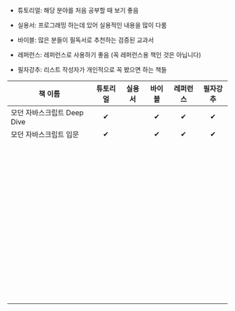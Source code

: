 - 튜토리얼: 해당 분야를 처음 공부할 때 보기 좋음

- 실용서: 프로그래밍 하는데 있어 실용적인 내용을 많이 다룸

- 바이블: 많은 분들이 필독서로 추천하는 검증된 교과서

- 레퍼런스: 레퍼런스로 사용하기 좋음 (꼭 레퍼런스용 책인 것은 아닙니다)

- 필자강추: 리스트 작성자가 개인적으로 꼭 봤으면 하는 책들


| 책 이름                     | 튜토리얼 | 실용서 | 바이블 | 레퍼런스 | 필자강추 |
| --------------------------- | :------: | :----: | :----: | :------: | :------: |
| 모던 자바스크립트 Deep Dive |    ✔     |        |   ✔    |    ✔     |    ✔     |
| 모던 자바스크립트 입문      |    ✔     |        |   ✔    |    ✔     |    ✔     |
|                             |          |        |        |          |          |
|                             |          |        |        |          |          |
|                             |          |        |        |          |          |
|                             |          |        |        |          |          |
|                             |          |        |        |          |          |
|                             |          |        |        |          |          |
|                             |          |        |        |          |          |
|                             |          |        |        |          |          |
|                             |          |        |        |          |          |
|                             |          |        |        |          |          |
|                             |          |        |        |          |          |
|                             |          |        |        |          |          |
|                             |          |        |        |          |          |
|                             |          |        |        |          |          |
|                             |          |        |        |          |          |
|                             |          |        |        |          |          |
|                             |          |        |        |          |          |
|                             |          |        |        |          |          |
|                             |          |        |        |          |          |
|                             |          |        |        |          |          |
|                             |          |        |        |          |          |
|                             |          |        |        |          |          |
|                             |          |        |        |          |          |
|                             |          |        |        |          |          |
|                             |          |        |        |          |          |
|                             |          |        |        |          |          |
|                             |          |        |        |          |          |
|                             |          |        |        |          |          |
|                             |          |        |        |          |          |
|                             |          |        |        |          |          |
|                             |          |        |        |          |          |
|                             |          |        |        |          |          |
|                             |          |        |        |          |          |
|                             |          |        |        |          |          |
|                             |          |        |        |          |          |
|                             |          |        |        |          |          |
|                             |          |        |        |          |          |
|                             |          |        |        |          |          |
|                             |          |        |        |          |          |
|                             |          |        |        |          |          |
|                             |          |        |        |          |          |
|                             |          |        |        |          |          |
|                             |          |        |        |          |          |
|                             |          |        |        |          |          |
|                             |          |        |        |          |          |
|                             |          |        |        |          |          |
|                             |          |        |        |          |          |
|                             |          |        |        |          |          |
|                             |          |        |        |          |          |
|                             |          |        |        |          |          |
|                             |          |        |        |          |          |
|                             |          |        |        |          |          |
|                             |          |        |        |          |          |
|                             |          |        |        |          |          |
|                             |          |        |        |          |          |
|                             |          |        |        |          |          |
|                             |          |        |        |          |          |
|                             |          |        |        |          |          |
|                             |          |        |        |          |          |
|                             |          |        |        |          |          |
|                             |          |        |        |          |          |
|                             |          |        |        |          |          |

